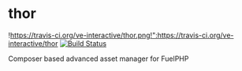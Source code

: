 thor
====

!https://travis-ci.org/ve-interactive/thor.png!":https://travis-ci.org/ve-interactive/thor
[![Build Status](https://travis-ci.org/ve-interactive/thor.png)](https://travis-ci.org/ve-interactive/thor)

Composer based advanced asset manager for FuelPHP
